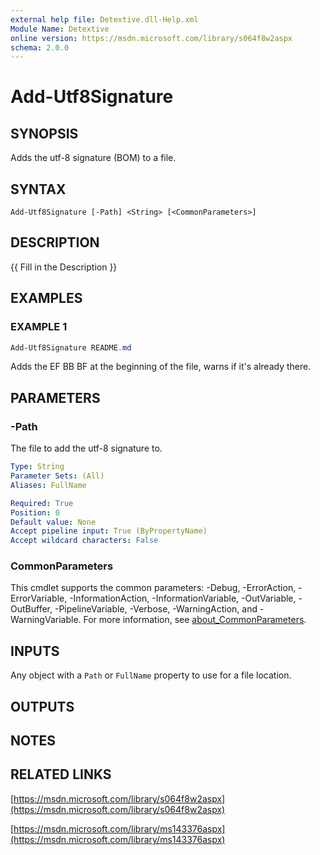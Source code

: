 ```yaml
---
external help file: Detextive.dll-Help.xml
Module Name: Detextive
online version: https://msdn.microsoft.com/library/s064f8w2aspx
schema: 2.0.0
---
```


# Add-Utf8Signature

## SYNOPSIS
Adds the utf-8 signature (BOM) to a file.

## SYNTAX

```
Add-Utf8Signature [-Path] <String> [<CommonParameters>]
```

## DESCRIPTION
{{ Fill in the Description }}

## EXAMPLES

### EXAMPLE 1
```ps1
Add-Utf8Signature README.md
```

Adds the EF BB BF at the beginning of the file, warns if it's already there.

## PARAMETERS

### -Path
The file to add the utf-8 signature to.

```yaml
Type: String
Parameter Sets: (All)
Aliases: FullName

Required: True
Position: 0
Default value: None
Accept pipeline input: True (ByPropertyName)
Accept wildcard characters: False
```

### CommonParameters
This cmdlet supports the common parameters: -Debug, -ErrorAction, -ErrorVariable, -InformationAction, -InformationVariable, -OutVariable, -OutBuffer, -PipelineVariable, -Verbose, -WarningAction, and -WarningVariable. For more information, see [about_CommonParameters](http://go.microsoft.com/fwlink/?LinkID=113216).

## INPUTS

Any object with a `Path` or `FullName` property to use for a file location.

## OUTPUTS

## NOTES

## RELATED LINKS

[https://msdn.microsoft.com/library/s064f8w2aspx](https://msdn.microsoft.com/library/s064f8w2aspx)

[https://msdn.microsoft.com/library/ms143376aspx](https://msdn.microsoft.com/library/ms143376aspx)

